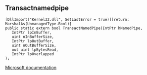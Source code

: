 ## Transactnamedpipe

```
[DllImport("Kernel32.dll", SetLastError = true)][return: MarshalAs(UnmanagedType.Bool)]
public static extern bool TransactNamedPipe(IntPtr hNamedPipe,
   IntPtr lpInBuffer,
   uint nInBufferSize,
   IntPtr lpOutBuffer,
   uint nOutBufferSize,
   out uint lpBytesRead,
   IntPtr lpOverlapped
);
```

[Microsoft documentation](https://docs.microsoft.com/en-us/windows/win32/api/namedpipeapi/nf-namedpipeapi-transactnamedpipe)
